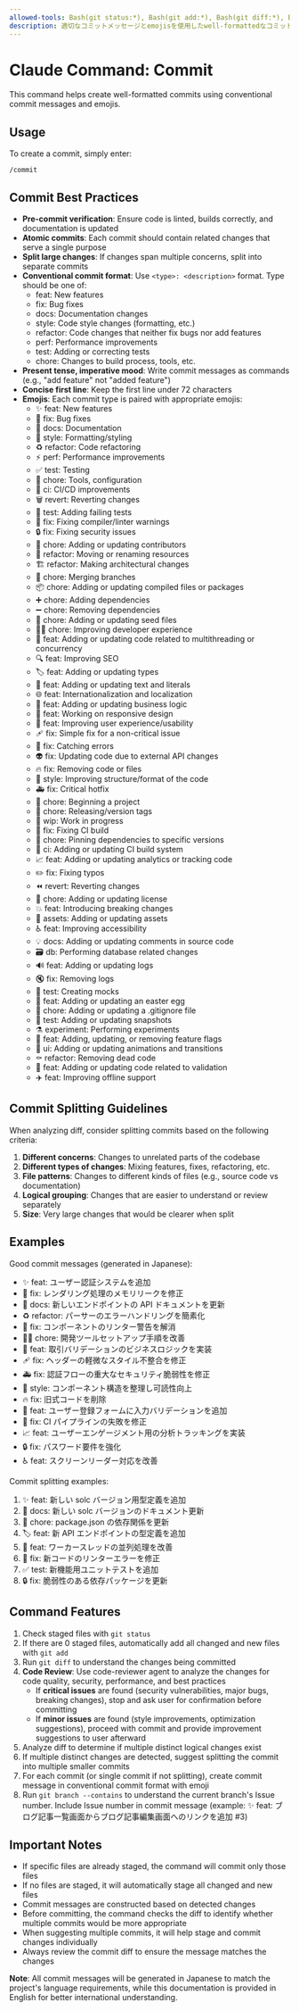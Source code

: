 ```yaml
---
allowed-tools: Bash(git status:*), Bash(git add:*), Bash(git diff:*), Bash(git branch:*)
description: 適切なコミットメッセージとemojisを使用したwell-formattedなコミットを作成します
---
```


# Claude Command: Commit

This command helps create well-formatted commits using conventional commit messages and emojis.

## Usage

To create a commit, simply enter:

```
/commit
```

## Commit Best Practices
- **Pre-commit verification**: Ensure code is linted, builds correctly, and documentation is updated
- **Atomic commits**: Each commit should contain related changes that serve a single purpose
- **Split large changes**: If changes span multiple concerns, split into separate commits
- **Conventional commit format**: Use `<type>: <description>` format. Type should be one of:
  - feat: New features
  - fix: Bug fixes
  - docs: Documentation changes
  - style: Code style changes (formatting, etc.)
  - refactor: Code changes that neither fix bugs nor add features
  - perf: Performance improvements
  - test: Adding or correcting tests
  - chore: Changes to build process, tools, etc.
- **Present tense, imperative mood**: Write commit messages as commands (e.g., "add feature" not "added feature")
- **Concise first line**: Keep the first line under 72 characters
- **Emojis**: Each commit type is paired with appropriate emojis:
  - ✨ feat: New features
  - 🐛 fix: Bug fixes
  - 📝 docs: Documentation
  - 💄 style: Formatting/styling
  - ♻️ refactor: Code refactoring
  - ⚡️ perf: Performance improvements
  - ✅ test: Testing
  - 🔧 chore: Tools, configuration
  - 🚀 ci: CI/CD improvements
  - 🗑️ revert: Reverting changes
  - 🧪 test: Adding failing tests
  - 🚨 fix: Fixing compiler/linter warnings
  - 🔒️ fix: Fixing security issues
  - 👥 chore: Adding or updating contributors
  - 🚚 refactor: Moving or renaming resources
  - 🏗️ refactor: Making architectural changes
  - 🔀 chore: Merging branches
  - 📦️ chore: Adding or updating compiled files or packages
  - ➕ chore: Adding dependencies
  - ➖ chore: Removing dependencies
  - 🌱 chore: Adding or updating seed files
  - 🧑‍💻 chore: Improving developer experience
  - 🧵 feat: Adding or updating code related to multithreading or concurrency
  - 🔍️ feat: Improving SEO
  - 🏷️ feat: Adding or updating types
  - 💬 feat: Adding or updating text and literals
  - 🌐 feat: Internationalization and localization
  - 👔 feat: Adding or updating business logic
  - 📱 feat: Working on responsive design
  - 🚸 feat: Improving user experience/usability
  - 🩹 fix: Simple fix for a non-critical issue
  - 🥅 fix: Catching errors
  - 👽️ fix: Updating code due to external API changes
  - 🔥 fix: Removing code or files
  - 🎨 style: Improving structure/format of the code
  - 🚑️ fix: Critical hotfix
  - 🎉 chore: Beginning a project
  - 🔖 chore: Releasing/version tags
  - 🚧 wip: Work in progress
  - 💚 fix: Fixing CI build
  - 📌 chore: Pinning dependencies to specific versions
  - 👷 ci: Adding or updating CI build system
  - 📈 feat: Adding or updating analytics or tracking code
  - ✏️ fix: Fixing typos
  - ⏪️ revert: Reverting changes
  - 📄 chore: Adding or updating license
  - 💥 feat: Introducing breaking changes
  - 🍱 assets: Adding or updating assets
  - ♿️ feat: Improving accessibility
  - 💡 docs: Adding or updating comments in source code
  - 🗃️ db: Performing database related changes
  - 🔊 feat: Adding or updating logs
  - 🔇 fix: Removing logs
  - 🤡 test: Creating mocks
  - 🥚 feat: Adding or updating an easter egg
  - 🙈 chore: Adding or updating a .gitignore file
  - 📸 test: Adding or updating snapshots
  - ⚗️ experiment: Performing experiments
  - 🚩 feat: Adding, updating, or removing feature flags
  - 💫 ui: Adding or updating animations and transitions
  - ⚰️ refactor: Removing dead code
  - 🦺 feat: Adding or updating code related to validation
  - ✈️ feat: Improving offline support

## Commit Splitting Guidelines

When analyzing diff, consider splitting commits based on the following criteria:

1. **Different concerns**: Changes to unrelated parts of the codebase
2. **Different types of changes**: Mixing features, fixes, refactoring, etc.
3. **File patterns**: Changes to different kinds of files (e.g., source code vs documentation)
4. **Logical grouping**: Changes that are easier to understand or review separately
5. **Size**: Very large changes that would be clearer when split

## Examples

Good commit messages (generated in Japanese):

- ✨ feat: ユーザー認証システムを追加
- 🐛 fix: レンダリング処理のメモリリークを修正
- 📝 docs: 新しいエンドポイントの API ドキュメントを更新
- ♻️ refactor: パーサーのエラーハンドリングを簡素化
- 🚨 fix: コンポーネントのリンター警告を解消
- 🧑‍💻 chore: 開発ツールセットアップ手順を改善
- 👔 feat: 取引バリデーションのビジネスロジックを実装
- 🩹 fix: ヘッダーの軽微なスタイル不整合を修正
- 🚑️ fix: 認証フローの重大なセキュリティ脆弱性を修正
- 🎨 style: コンポーネント構造を整理し可読性向上
- 🔥 fix: 旧式コードを削除
- 🦺 feat: ユーザー登録フォームに入力バリデーションを追加
- 💚 fix: CI パイプラインの失敗を修正
- 📈 feat: ユーザーエンゲージメント用の分析トラッキングを実装
- 🔒️ fix: パスワード要件を強化
- ♿️ feat: スクリーンリーダー対応を改善

Commit splitting examples:
1. ✨ feat: 新しい solc バージョン用型定義を追加
2. 📝 docs: 新しい solc バージョンのドキュメント更新
3. 🔧 chore: package.json の依存関係を更新
4. 🏷️ feat: 新 API エンドポイントの型定義を追加
5. 🧵 feat: ワーカースレッドの並列処理を改善
6. 🚨 fix: 新コードのリンターエラーを修正
7. ✅ test: 新機能用ユニットテストを追加
8. 🔒️ fix: 脆弱性のある依存パッケージを更新


## Command Features
1. Check staged files with `git status`
2. If there are 0 staged files, automatically add all changed and new files with `git add`
3. Run `git diff` to understand the changes being committed
4. **Code Review**: Use code-reviewer agent to analyze the changes for code quality, security, performance, and best practices
   - If **critical issues** are found (security vulnerabilities, major bugs, breaking changes), stop and ask user for confirmation before committing
   - If **minor issues** are found (style improvements, optimization suggestions), proceed with commit and provide improvement suggestions to user afterward
5. Analyze diff to determine if multiple distinct logical changes exist
6. If multiple distinct changes are detected, suggest splitting the commit into multiple smaller commits
7. For each commit (or single commit if not splitting), create commit message in conventional commit format with emoji
8. Run `git branch --contains` to understand the current branch's Issue number. Include Issue number in commit message (example: ✨ feat: ブログ記事一覧画面からブログ記事編集画面へのリンクを追加 #3)

## Important Notes
- If specific files are already staged, the command will commit only those files
- If no files are staged, it will automatically stage all changed and new files
- Commit messages are constructed based on detected changes
- Before committing, the command checks the diff to identify whether multiple commits would be more appropriate
- When suggesting multiple commits, it will help stage and commit changes individually
- Always review the commit diff to ensure the message matches the changes

**Note**: All commit messages will be generated in Japanese to match the project's language requirements, while this documentation is provided in English for better international understanding.
